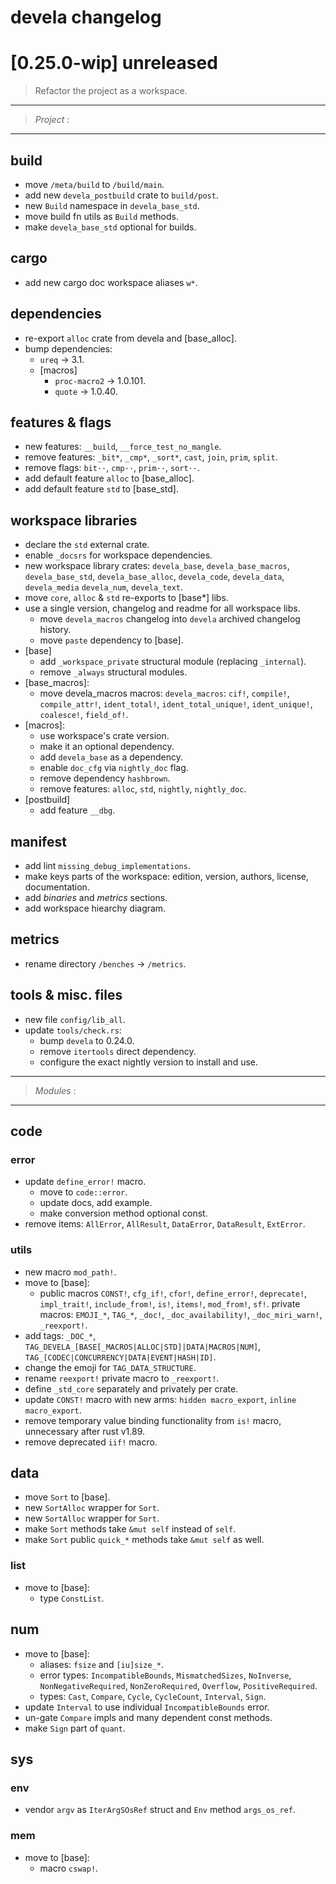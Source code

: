 # devela changelog

[0.25.0-wip] unreleased
=======================

> Refactor the project as a workspace.

-----------
> *Project* :
-----------

## build
- move `/meta/build` to `/build/main`.
- add new `devela_postbuild` crate to `build/post`.
- new `Build` namespace in `devela_base_std`.
- move build fn utils as `Build` methods.
- make `devela_base_std` optional for builds.

## cargo
- add new cargo doc workspace aliases `w*`.

## dependencies
- re-export `alloc` crate from devela and [base_alloc].
- bump dependencies:
  - `ureq` → 3.1.
  - [macros]
    - `proc-macro2` → 1.0.101.
    - `quote` → 1.0.40.

## features & flags
- new features: `__build`, `__force_test_no_mangle`.
- remove features: `_bit*`, `_cmp*`, `_sort*`, `cast`, `join`, `prim`, `split`.
- remove flags: `bit··`, `cmp··`, `prim··`, `sort··`.
- add default feature `alloc` to [base_alloc].
- add default feature `std` to [base_std].

## workspace libraries
- declare the `std` external crate.
- enable `_docsrs` for workspace dependencies.
- new workspace library crates: `devela_base`, `devela_base_macros`, `devela_base_std`, `devela_base_alloc`, `devela_code`, `devela_data`, `devela_media` `devela_num`, `devela_text`.
- move `core`, `alloc` & `std` re-exports to [base*] libs.
- use a single version, changelog and readme for all workspace libs.
  - move `devela_macros` changelog into `devela` archived changelog history.
  - move `paste` dependency to [base].
- [base]
  - add `_workspace_private` structural module (replacing `_internal`).
  - remove `_always` structural modules.
- [base_macros]:
  - move devela_macros macros: `devela_macros`: `cif!`, `compile!`, `compile_attr!`, `ident_total!`, `ident_total_unique!`, `ident_unique!`, `coalesce!`, `field_of!`.
- [macros]:
  - use workspace's crate version.
  - make it an optional dependency.
  - add `devela_base` as a dependency.
  - enable `doc_cfg` via `nightly_doc` flag.
  - remove dependency `hashbrown`.
  - remove features: `alloc`, `std`, `nightly`, `nightly_doc`.
- [postbuild]
  - add feature `__dbg`.

## manifest
- add lint `missing_debug_implementations`.
- make keys parts of the workspace: edition, version, authors, license, documentation.
- add *binaries* and *metrics* sections.
- add workspace hiearchy diagram.

## metrics
- rename directory `/benches` → `/metrics`.

## tools & misc. files
- new file `config/lib_all`.
- update `tools/check.rs`:
  - bump `devela` to 0.24.0.
  - remove `itertools` direct dependency.
  - configure the exact nightly version to install and use.


-----------
> *Modules* :
-----------

## code
### error
- update `define_error!` macro.
  - move to `code::error`.
  - update docs, add example.
  - make conversion method optional const.
- remove items: `AllError`, `AllResult`, `DataError`, `DataResult`, `ExtError`.

### utils
- new macro `mod_path!`.
- move to [base]:
  - public macros `CONST!`, `cfg_if!`, `cfor!`, `define_error!`, `deprecate!`, `impl_trait!`, `include_from!`, `is!`, `items!`, `mod_from!`, `sf!`.
   private macros: `EMOJI_*`, `TAG_*`, `_doc!`, `_doc_availability!`, `_doc_miri_warn!`,  `_reexport!`.
- add tags: `_DOC_*`, `TAG_DEVELA_[BASE[_MACROS|ALLOC|STD]|DATA|MACROS|NUM]`, `TAG_[CODEC|CONCURRENCY|DATA|EVENT|HASH|ID]`.
- change the emoji for `TAG_DATA_STRUCTURE`.
- rename `reexport!` private macro to `_reexport!`.
- define `_std_core` separately and privately per crate.
- update `CONST!` macro with new arms: `hidden macro_export`, `inline macro_export`.
- remove temporary value binding functionality from `is!` macro, unnecessary after rust v1.89.
- remove deprecated `iif!` macro.

## data
- move `Sort` to [base].
- new `SortAlloc` wrapper for `Sort`.
- new `SortAlloc` wrapper for `Sort`.
- make `Sort` methods take `&mut self` instead of `self`.
- make `Sort` public `quick_*` methods take `&mut self` as well.

### list
- move to [base]:
  - type `ConstList`.

## num
- move to [base]:
  - aliases: `fsize` and `[iu]size_*`.
  - error types: `IncompatibleBounds`, `MismatchedSizes`, `NoInverse`, `NonNegativeRequired`, `NonZeroRequired`, `Overflow`, `PositiveRequired`.
  - types: `Cast`, `Compare`, `Cycle`, `CycleCount`, `Interval`, `Sign`.
- update `Interval` to use individual `IncompatibleBounds` error.
- un-gate `Compare` impls and many dependent const methods.
- make `Sign` part of `quant`.

## sys
### env
- vendor `argv` as `IterArgSOsRef` struct and `Env` method `args_os_ref`.

### mem
- move to [base]:
  - macro `cswap!`.

[0.25.0]: https://github.com/andamira/devela/releases/tag/v0.25.0
